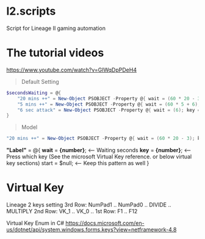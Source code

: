 # l2.scripts
Script for Lineage II gaming automation

# The tutorial videos
https://www.youtube.com/watch?v=GIWqDpPDeH4



> Default Setting
``` powershell
$secondsWaiting = @{
    "20 mins ++" = New-Object PSOBJECT -Property @{ wait = (60 * 20 - 3); key = $VK::F9; start = $null }
    "5 mins ++" = New-Object PSOBJECT -Property @{ wait = (60 * 5 + 6); key = $VK::F10; start = $null }
    "6 sec attack" = New-Object PSOBJECT -Property @{ wait = (6); key = $VK::F11; start = $null }
}
```

> Model
``` powershell
"20 mins ++" = New-Object PSOBJECT -Property @{ wait = (60 * 20 - 3); key = $VK::F9; start = $null }
```

**"Label"** = @{
  **wait** = **{number}**;   <-- Waiting seconds
  **key** = **{number}**;    <-- Press which key (See the microsoft Virtual Key reference. or below virtual key sections)
  start = $null;             <-- Keep this pattern as well
}


# Virtual Key
Lineage 2 keys setting
3rd Row: NumPad1 .. NumPad0 .. DIVIDE .. MULTIPLY
2nd Row: VK_1 .. VK_0 ..
1st Row: F1 .. F12

Virtual Key Enum in C#
https://docs.microsoft.com/en-us/dotnet/api/system.windows.forms.keys?view=netframework-4.8

